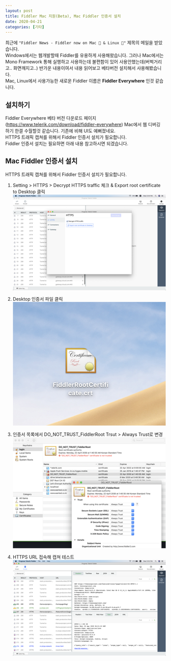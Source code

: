 ```yaml
---
layout: post
title: Fiddler Mac 지원(Beta), Mac Fiddler 인증서 설치
date: 2020-04-21
categories: [기타]
---
```


최근에 ```"Fiddler News - Fiddler now on Mac 🍎 & Linux 🐧"``` 제목의 메일을 받았습니다.  
Windows에서는 웹개발할때 Fiddler를 유용하게 사용해왔습니다. 그러나 Mac에서는 Mono Framework 통해 실행하고 사용하는데 불편함이 있어 사용안했는데(버벅거리고.. 화면깨지고..) 반가운 내용이여서 내용 읽어보고 베타버전 설치해서 사용해봤습니다.  
Mac, Linux에서 사용가능한 새로운 Fiddler 이름은 **Fiddler Everywhere** 인것 같습니다.  

## 설치하기

Fiddler Everywhere 베타 버전 다운로드 페이지(https://www.telerik.com/download/fiddler-everywhere)
Mac에서 웹 디버깅 하기 한결 수월할것 같습니다. 기존에 비해 UI도 예뻐졌네요.  
HTTPS 트래픽 캡쳐를 위해서 Fiddler 인증서 설치가 필요합니다.  
Fiddler 인증서 설치는 필요하면 아래 내용 참고하시면 되겠습니다.  

## Mac Fiddler 인증서 설치

HTTPS 트래픽 캡쳐를 위해서 Fiddler 인증서 설치가 필요합니다.

1. Setting > HTTPS > Decrypt HTTPS traffic 체크 & Export root certificate to Desktop 클릭  
![Mac Fiddler 인증서 설치](/assets/capture/mac-fiddler-cert-install1.png)

2. Desktop 인증서 파일 클릭  
![Mac Fiddler 인증서 설치](/assets/capture/mac-fiddler-cert-install2.png)

3. 인증서 목록에서 DO_NOT_TRUST_FiddlerRoot Trsut > Always Trust로 변경  
![Mac Fiddler 인증서 설치](/assets/capture/mac-fiddler-cert-install4.png)

4. HTTPS URL 접속해 캡쳐 테스트  
![Mac Fiddler 인증서 설치](/assets/capture/mac-fiddler-cert-install3.png)
